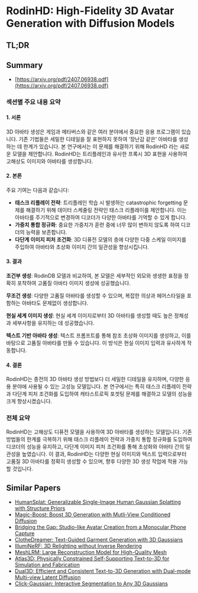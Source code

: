 # RodinHD: High-Fidelity 3D Avatar Generation with Diffusion Models
## TL;DR
## Summary
- [https://arxiv.org/pdf/2407.06938.pdf](https://arxiv.org/pdf/2407.06938.pdf)

### 섹션별 주요 내용 요약

#### 1. 서론

3D 아바타 생성은 게임과 메타버스와 같은 여러 분야에서 중요한 응용 프로그램이 있습니다. 기존 기법들은 세밀한 디테일을 잘 표현하지 못하여 ‘장난감 같은’ 아바타를 생성하는 데 한계가 있습니다. 본 연구에서는 이 문제를 해결하기 위해 RodinHD 라는 새로운 모델을 제안합니다. RodinHD는 트리플레인과 유사한 프록시 3D 표현을 사용하여 고해상도 이미지와 아바타를 생성합니다.

#### 2. 본론

주요 기여는 다음과 같습니다:
- **태스크 리플레이 전략**: 트리플레인 학습 시 발생하는 catastrophic forgetting 문제를 해결하기 위해 데이터 스케줄링 전략인 태스크 리플레이를 제안합니다. 이는 아바타를 주기적으로 변경하여 디코더가 다양한 아바타를 기억할 수 있게 합니다.
- **가중치 통합 정규화**: 중요한 가중치가 훈련 중에 너무 많이 변하지 않도록 하여 디코더의 능력을 보존합니다.
- **다단계 이미지 피처 조건화**: 3D 디퓨전 모델의 층에 다양한 다중 스케일 이미지를 주입하여 아바타와 초상화 이미지 간의 일관성을 향상시킵니다.
  
#### 3. 결과

**조건부 생성**: RodinDB 모델과 비교하여, 본 모델은 세부적인 외모와 생생한 표정을 정확히 포착하여 고품질 아바타 이미지 생성에 성공했습니다.

**무조건 생성**: 다양한 고품질 아바타를 생성할 수 있으며, 복잡한 의상과 헤어스타일을 포함하는 아바타도 문제없이 생성합니다.

**현실 세계 이미지 생성**: 현실 세계 이미지로부터 3D 아바타를 생성할 때도 높은 정체성과 세부사항을 유지하는 데 성공했습니다.

**텍스트 기반 아바타 생성**: 텍스트 프롬프트를 통해 참조 초상화 이미지를 생성하고, 이를 바탕으로 고품질 아바타를 만들 수 있습니다. 이 방식은 현실 이미지 입력과 유사하게 작동합니다.

#### 4. 결론

RodinHD는 종전의 3D 아바타 생성 방법보다 더 세밀한 디테일을 유지하며, 다양한 응용 분야에 사용될 수 있는 고성능 모델입니다. 본 연구에서는 특히 태스크 리플레이 전략과 다단계 피처 조건화를 도입하여 캐타스트로픽 포겟팅 문제를 해결하고 모델의 성능을 크게 향상시켰습니다.

### 전체 요약

RodinHD는 고해상도 디퓨전 모델을 사용하여 3D 아바타를 생성하는 모델입니다. 기존 방법들의 한계를 극복하기 위해 태스크 리플레이 전략과 가중치 통합 정규화를 도입하여 디코더의 성능을 유지하고, 다단계 이미지 피처 조건화를 통해 초상화와 아바타 간의 일관성을 높였습니다. 이 결과, RodinHD는 다양한 현실 이미지와 텍스트 입력으로부터 고품질 3D 아바타를 정확히 생성할 수 있으며, 향후 다양한 3D 생성 작업에 적용 가능할 것입니다.

## Similar Papers
- [HumanSplat: Generalizable Single-Image Human Gaussian Splatting with Structure Priors](2406.12459.md)
- [Magic-Boost: Boost 3D Generation with Mutli-View Conditioned Diffusion](2404.06429.md)
- [Bridging the Gap: Studio-like Avatar Creation from a Monocular Phone Capture](2407.19593.md)
- [ClotheDreamer: Text-Guided Garment Generation with 3D Gaussians](2406.16815.md)
- [IllumiNeRF: 3D Relighting without Inverse Rendering](2406.06527.md)
- [MeshLRM: Large Reconstruction Model for High-Quality Mesh](2404.12385.md)
- [Atlas3D: Physically Constrained Self-Supporting Text-to-3D for Simulation and Fabrication](2405.18515.md)
- [Dual3D: Efficient and Consistent Text-to-3D Generation with Dual-mode Multi-view Latent Diffusion](2405.09874.md)
- [Click-Gaussian: Interactive Segmentation to Any 3D Gaussians](2407.11793.md)
